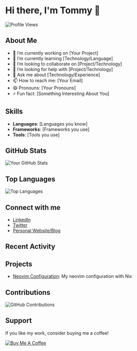 # Hi there, I'm Tommy 👋

![Profile Views](https://komarev.com/ghpvc/?username=TranThang-2804&color=blue)

## About Me

- 🔭 I’m currently working on [Your Project]
- 🌱 I’m currently learning [Technology/Language]
- 👯 I’m looking to collaborate on [Project/Technology]
- 🤔 I’m looking for help with [Project/Technology]
- 💬 Ask me about [Technology/Experience]
- 📫 How to reach me: [Your Email]
- 😄 Pronouns: [Your Pronouns]
- ⚡ Fun fact: [Something Interesting About You]

## Skills

- **Languages**: [Languages you know]
- **Frameworks**: [Frameworks you use]
- **Tools**: [Tools you use]

## GitHub Stats

![Your GitHub Stats](https://github-readme-stats.vercel.app/api?username=TranThang-2804&show_icons=true&theme=radical)

## Top Languages

![Top Languages](https://github-readme-stats.vercel.app/api/top-langs/?username=TranThang-2804&layout=compact&theme=radical)

## Connect with me

- [LinkedIn](https://www.linkedin.com/in/yourprofile)
- [Twitter](https://twitter.com/yourprofile)
- [Personal Website/Blog](https://tommytran.me)

## Recent Activity

<!--START_SECTION:activity-->
<!--END_SECTION:activity-->

## Projects

- [Neovim Configuration](https://github.com/TranThang-2804/dotfiles): My neovim configuration with Nix

## Contributions

![GitHub Contributions](https://github-readme-streak-stats.herokuapp.com/?user=TranThang-2804&theme=radical)

## Support

If you like my work, consider buying me a coffee!

[![Buy Me A Coffee](https://img.shields.io/badge/-Buy%20Me%20A%20Coffee-orange?style=flat&logo=buy-me-a-coffee)](https://buymeacoffee.com/imtommy)
